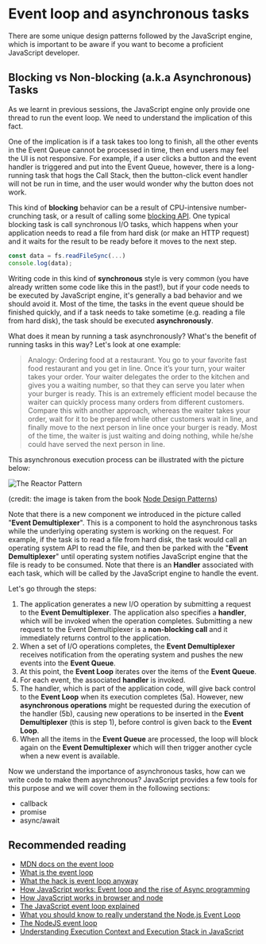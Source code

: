 # Event loop and asynchronous tasks

There are some unique design patterns followed by the JavaScript engine, which is important to be aware if you want to become a proficient JavaScript developer.

## Blocking vs Non-blocking \(a.k.a Asynchronous\) Tasks

As we learnt in previous sessions, the JavaScript engine only provide one thread to run the event loop. We need to understand the implication of this fact.

One of the implication is if a task takes too long to finish, all the other events in the Event Queue cannot be processed in time, then end users may feel the UI is not responsive. For example, if a user clicks a button and the event handler is triggered and put into the Event Queue, however, there is a long-running task that hogs the Call Stack, then the button-click event handler will not be run in time, and the user would wonder why the button does not work.

This kind of **blocking** behavior can be a result of CPU-intensive number-crunching task, or a result of calling some [blocking API](https://nodejs.org/en/docs/guides/blocking-vs-non-blocking/). One typical blocking task is call synchronous I/O tasks, which happens when your application needs to read a file from hard disk \(or make an HTTP request\) and it waits for the result to be ready before it moves to the next step.

```javascript
const data = fs.readFileSync(...)
console.log(data);
```

Writing code in this kind of **synchronous** style is very common \(you have already written some code like this in the past!\), but if your code needs to be executed by JavaScript engine, it's generally a bad behavior and we should avoid it. Most of the time, the tasks in the event queue should be finished quickly, and if a task needs to take sometime \(e.g. reading a file from hard disk\), the task should be executed **asynchronously**.

What does it mean by running a task asynchronously? What's the benefit of running tasks in this way? Let's look at one example:

> Analogy: Ordering food at a restaurant. You go to your favorite fast food restaurant and you get in line. Once it’s your turn, your waiter takes your order. Your waiter delegates the order to the kitchen and gives you a waiting number, so that they can serve you later when your burger is ready. This is an extremely efficient model because the waiter can quickly process many orders from different customers. Compare this with another approach, whereas the waiter takes your order, wait for it to be prepared while other customers wait in line, and finally move to the next person in line once your burger is ready. Most of the time, the waiter is just waiting and doing nothing, while he/she could have served the next person in line.

This asynchronous execution process can be illustrated with the picture below:

![The Reactor Pattern](../../.gitbook/assets/reactor_pattern.jpg)

\(credit: the image is taken from the book [Node Design Patterns](https://www.packtpub.com/web-development/nodejs-design-patterns-second-edition)\)

Note that there is a new component we introduced in the picture called "**Event Demultiplexer**". This is a component to hold the asynchronous tasks while the underlying operating system is working on the request. For example, if the task is to read a file from hard disk, the task would call an operating system API to read the file, and then be parked with the "**Event Demultiplexer**" until operating system notifies JavaScript engine that the file is ready to be consumed. Note that there is an **Handler** associated with each task, which will be called by the JavaScript engine to handle the event.

Let's go through the steps:

1. The application generates a new I/O operation by submitting a request to the **Event Demultiplexer**. The application also specifies a **handler**, which will be invoked when the operation completes. Submitting a new request to the Event Demultiplexer is a **non-blocking call** and it immediately returns control to the application.
2. When a set of I/O operations completes, the **Event Demultiplexer** receives notification from the operating system and pushes the new events into the **Event Queue**.
3. At this point, the **Event Loop** iterates over the items of the **Event Queue**.
4. For each event, the associated **handler** is invoked.
5. The handler, which is part of the application code, will give back control to the **Event Loop** when its execution completes \(5a\). However, new **asynchronous operations** might be requested during the execution of the handler \(5b\), causing new operations to be inserted in the **Event Demultiplexer** \(this is step 1\), before control is given back to the **Event Loop**.
6. When all the items in the **Event Queue** are processed, the loop will block again on the **Event Demultiplexer** which will then trigger another cycle when a new event is available.

Now we understand the importance of asynchronous tasks, how can we write code to make them asynchronous? JavaScript provides a few tools for this purpose and we will cover them in the following sections:

* callback
* promise
* async/await

## Recommended reading

* [MDN docs on the event loop](https://developer.mozilla.org/en-US/docs/Web/JavaScript/EventLoop)
* [What is the event loop](https://hackernoon.com/understanding-js-the-event-loop-959beae3ac40)
* [What the hack is event loop anyway](https://2014.jsconf.eu/speakers/philip-roberts-what-the-heck-is-the-event-loop-anyway.html)
* [How JavaScript works: Event loop and the rise of Async programming](https://blog.sessionstack.com/how-javascript-works-event-loop-and-the-rise-of-async-programming-5-ways-to-better-coding-with-2f077c4438b5)
* [How JavaScript works in browser and node](https://itnext.io/how-javascript-works-in-browser-and-node-ab7d0d09ac2f)
* [The JavaScript event loop explained](https://blog.carbonfive.com/2013/10/27/the-javascript-event-loop-explained/)
* [What you should know to really understand the Node.js Event Loop](https://medium.com/the-node-js-collection/what-you-should-know-to-really-understand-the-node-js-event-loop-and-its-metrics-c4907b19da4c)
* [The NodeJS event loop](https://flaviocopes.com/node-event-loop/)
* [Understanding Execution Context and Execution Stack in JavaScript](https://blog.bitsrc.io/understanding-execution-context-and-execution-stack-in-javascript-1c9ea8642dd0)


